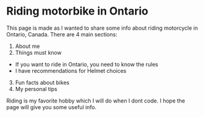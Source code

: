 # Riding motorbike in Ontario

This page is made as I wanted to share some info about riding motorcycle in Ontario, Canada. There are 4 main sections:

1. About me
2. Things must know

- If you want to ride in Ontario, you need to know the rules
- I have recommendations for Helmet choices

3. Fun facts about bikes
4. My personal tips

Riding is my favorite hobby which I will do when I dont code. I hope the page will give you some useful info.
